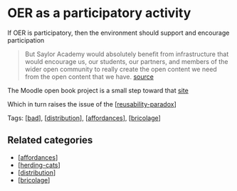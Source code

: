 # OER as a participatory activity

If OER is participatory, then the environment should support and encourage participation

> But Saylor Academy would absolutely benefit from infrastructure that would encourage us, our students, our partners, and members of the wider open community to really create the open content we need from the open content that we have. [source](http://www.saylor.org/2016/04/blog-oer-as-a-participatory-activity/)

The Moodle open book project is a small step toward that [site](https://davidtjones.wordpress.com/research/the-moodle-open-book-module-project/)

Which in turn raises the issue of the [[reusability-paradox]]

Tags: [[bad]], [[distribution]], [[affordances]], [[bricolage]] 

## Related categories

- [[affordances]]
- [[herding-cats]]
- [[distribution]]
- [[bricolage]]


[//begin]: # "Autogenerated link references for markdown compatibility"
[reusability-paradox]: ../Bricolage/reusability-paradox "Reusability Paradox"
[bad]: ../CASA/bad "BAD - Bricolage Affordances Distribution"
[distribution]: ../Distribution/distribution "Distribution"
[affordances]: ../Affordances/affordances "Affordances"
[bricolage]: ../Bricolage/bricolage "Bricolage"
[herding-cats]: ../Bricolage/herding-cats "Herding Cats"
[//end]: # "Autogenerated link references"